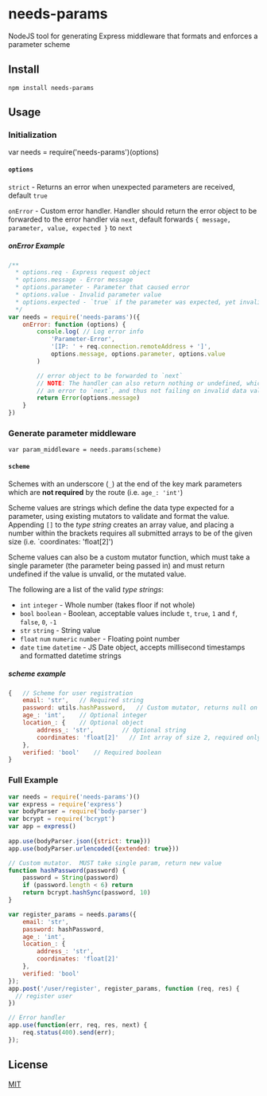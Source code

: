 # needs-params

NodeJS tool for generating Express middleware that formats and enforces a parameter scheme

## Install

    npm install needs-params
    
## Usage

### Initialization

var needs = require('needs-params')(options)

#### `options`
`strict` 	- Returns an error when unexpected parameters are received, default `true`

`onError`	- Custom error handler. Handler should return the error object to be forwarded to the error handler via `next`, default forwards `{ message, parameter, value, expected }` to `next` 

##### onError Example
```javascript
/**
  * options.req - Express request object
  * options.message - Error message
  * options.parameter - Parameter that caused error
  * options.value - Invalid parameter value
  * options.expected - `true` if the parameter was expected, yet invalid.  `false` if not found on schema
  */
var needs = require('needs-params')({
    onError: function (options) {
        console.log( // Log error info
            'Parameter-Error',
            '[IP: ' + req.connection.remoteAddress + ']',
            options.message, options.parameter, options.value
        )

        // error object to be forwarded to `next`
        // NOTE: The handler can also return nothing or undefined, which does not forward
        // an error to `next`, and thus not failing on invalid data values
        return Error(options.message)
    }
})
```

### Generate parameter middleware

    var param_middleware = needs.params(scheme)

#### `scheme`

Schemes with an underscore (`_`) at the end of the key mark parameters which are **not required** by the route (i.e. `age_: 'int'`)

Scheme values are strings which define the data type expected for a parameter, using existing mutators to validate
and format the value. Appending `[]` to the *type string* creates an array value, and placing a number within the
brackets requires all submitted arrays to be of the given size (i.e. `coordinates: 'float[2]')

Scheme values can also be a custom mutator function, which must take a single parameter (the parameter being passed in) and 
must return undefined if the value is unvalid, or the mutated value. 

The following are a list of the valid *type strings*:
* `int` `integer`                   - Whole number (takes floor if not whole)
* `bool` `boolean`                  - Boolean, acceptable values include `t`, `true`, `1` and `f`, `false`, `0`, `-1`
* `str` `string`                    - String value
* `float` `num` `numeric` `number`  - Floating point number
* `date` `time` `datetime`          - JS Date object, accepts millisecond timestamps and formatted datetime strings

##### scheme example
```javascript
{   // Scheme for user registration
    email: 'str',   // Required string
    password: utils.hashPassword,   // Custom mutator, returns null on invalid value, else mutated value
    age_: 'int',    // Optional integer
    location_: {    // Optional object
        address_: 'str',        // Optional string
        coordinates: 'float[2]'   // Int array of size 2, required only if `location` is set
    },
    verified: 'bool'    // Required boolean
}
```

### Full Example
```javascript
var needs = require('needs-params')()
var express = require('express')
var bodyParser = require('body-parser')
var bcrypt = require('bcrypt')
var app = express()
    
app.use(bodyParser.json({strict: true}))
app.use(bodyParser.urlencoded({extended: true}))

// Custom mutator.  MUST take single param, return new value
function hashPassword(password) {
    password = String(password)
    if (password.length < 6) return
    return bcrypt.hashSync(password, 10)
}

var register_params = needs.params({
    email: 'str',
    password: hashPassword,
    age_: 'int',
    location_: {
        address_: 'str',
        coordinates: 'float[2]'
    },
    verified: 'bool'
});
app.post('/user/register', register_params, function (req, res) {
  // register user
})

// Error handler
app.use(function(err, req, res, next) {
    req.status(400).send(err);
});
```

## License
[MIT](https://raw.githubusercontent.com/miketerpak/needs-params/master/LICENSE)

